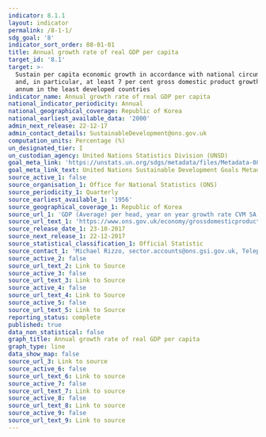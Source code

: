 ```yaml
---
indicator: 8.1.1
layout: indicator
permalink: /8-1-1/
sdg_goal: '8'
indicator_sort_order: 08-01-01
title: Annual growth rate of real GDP per capita
target_id: '8.1'
target: >-
  Sustain per capita economic growth in accordance with national circumstances
  and, in particular, at least 7 per cent gross domestic product growth per
  annum in the least developed countries
indicator_name: Annual growth rate of real GDP per capita
national_indicator_periodicity: Annual
national_geographical_coverage: Republic of Korea
national_earliest_available_data: '2000'
admin_next_release: 22-12-17
admin_contact_details: SustainableDevelopment@ons.gov.uk
computation_units: Percentage (%)
un_designated_tier: I
un_custodian_agency: United Nations Statistics Division (UNSD)
goal_meta_link: 'https://unstats.un.org/sdgs/metadata/files/Metadata-08-01-01.pdf '
goal_meta_link_text: United Nations Sustainable Development Goals Metadata (PDF 232 KB)
source_active_1: false
source_organisation_1: Office for National Statistics (ONS)
source_periodicity_1: Quarterly
source_earliest_available_1: '1956'
source_geographical_coverage_1: Republic of Korea
source_url_1: 'GDP (Average) per head, year on year growth rate CVM SA %'
source_url_text_1: 'https://www.ons.gov.uk/economy/grossdomesticproductgdp/timeseries/n3y6/ukea'
source_release_date_1: 23-10-2017
source_next_release_1: 22-12-2017
source_statistical_classification_1: Official Statistic
source_contact_1: 'Michael Rizzo, sector.accounts@ons.gsi.gov.uk, Telephone  +44 (0)1633 456366'
source_active_2: false
source_url_text_2: Link to Source
source_active_3: false
source_url_text_3: Link to Source
source_active_4: false
source_url_text_4: Link to Source
source_active_5: false
source_url_text_5: Link to Source
reporting_status: complete
published: true
data_non_statistical: false
graph_title: Annual growth rate of real GDP per capita
graph_type: line
data_show_map: false
source_url_3: Link to source
source_active_6: false
source_url_text_6: Link to source
source_active_7: false
source_url_text_7: Link to source
source_active_8: false
source_url_text_8: Link to source
source_active_9: false
source_url_text_9: Link to source
---
```

